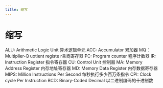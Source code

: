 ```yaml
---
title: 缩写
---
```

# 缩写

ALU: Arithmetic Logic Unit 算术逻辑单元
ACC: Accumulator 累加器
MQ：Multiplier-Q uotient registe r乘商寄存器
PC: Program counter 程序计数器
IR: Instruction Register 指令寄存器
CU: Control Unit 控制器
MA: Memory Address Register 内存地址寄存器
MD: Memory Data Register 内存数据寄存器
MIPS: Million Instructions Per Second 每秒执行多少百万条指令
CPI: Clock cycle Per Instruction
BCD: Binary-Coded Decimal 以二进制编码的十进制数 
